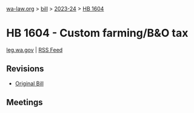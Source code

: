 [wa-law.org](/) > [bill](/bill/) > [2023-24](/bill/2023-24/) > [HB 1604](/bill/2023-24/hb/1604/)

# HB 1604 - Custom farming/B&O tax
[leg.wa.gov](https://app.leg.wa.gov/billsummary?BillNumber=1604&Year=2023&Initiative=false) | [RSS Feed](./rss.xml)

## Revisions
* [Original Bill](1/)

## Meetings